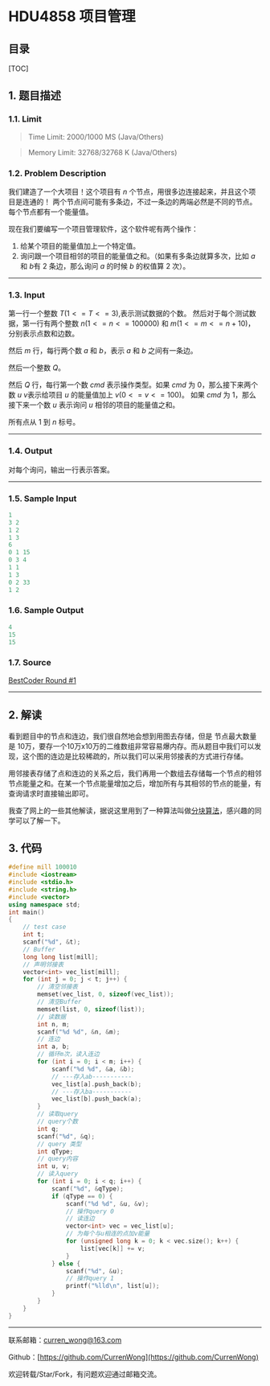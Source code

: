 HDU4858 项目管理
===

目录
---

[TOC]

## 1. 题目描述

### 1.1. Limit

>Time Limit: 2000/1000 MS (Java/Others)

>Memory Limit: 32768/32768 K (Java/Others)

### 1.2. Problem Description

我们建造了一个大项目！这个项目有 $n$ 个节点，用很多边连接起来，并且这个项目是连通的！
两个节点间可能有多条边，不过一条边的两端必然是不同的节点。
每个节点都有一个能量值。

现在我们要编写一个项目管理软件，这个软件呢有两个操作：

1. 给某个项目的能量值加上一个特定值。
2. 询问跟一个项目相邻的项目的能量值之和。（如果有多条边就算多次，比如 $a$ 和 $b$有 $2$ 条边，那么询问 $a$ 的时候 $b$ 的权值算 $2$ 次）。

---

### 1.3. Input

第一行一个整数 $T(1 <= T <= 3)$,表示测试数据的个数。
然后对于每个测试数据，第一行有两个整数 $n(1 <= n <= 100000)$ 和 $m(1 <= m <= n + 10)$，分别表示点数和边数。

然后 $m$ 行，每行两个数 $a$ 和 $b$，表示 $a$ 和 $b$ 之间有一条边。

然后一个整数 $Q$。

然后 $Q$ 行，每行第一个数 $cmd$ 表示操作类型。如果 $cmd$ 为 $0$，那么接下来两个数 $u\ v$表示给项目 $u$ 的能量值加上 $v(0 <= v <= 100)$。
如果 $cmd$ 为 $1$，那么接下来一个数 $u$ 表示询问 $u$ 相邻的项目的能量值之和。

所有点从 $1$ 到 $n$ 标号。

---

### 1.4. Output

对每个询问，输出一行表示答案。

---

### 1.5. Sample Input

```cpp
1
3 2
1 2
1 3
6
0 1 15
0 3 4
1 1
1 3
0 2 33
1 2
```

### 1.6. Sample Output

```cpp
4
15
15
```

### 1.7. Source

[BestCoder Round #1](http://acm.hdu.edu.cn/search.php?field=problem&key=BestCoder+Round+%231&source=1&searchmode=source)

---

## 2. 解读

看到题目中的节点和连边，我们很自然地会想到用图去存储，但是
节点最大数量是 10万，要存一个10万x10万的二维数组非常容易爆内存。而从题目中我们可以发现，这个图的连边是比较稀疏的，所以我们可以采用邻接表的方式进行存储。

用邻接表存储了点和连边的关系之后，我们再用一个数组去存储每一个节点的相邻节点能量之和。在某一个节点能量增加之后，增加所有与其相邻的节点的能量，有查询请求时直接输出即可。

我查了网上的一些其他解读，据说这里用到了一种算法叫做[分块算法](https://zhuanlan.zhihu.com/p/42089861)，感兴趣的同学可以了解一下。

## 3. 代码

```cpp
#define mill 100010
#include <iostream>
#include <stdio.h>
#include <string.h>
#include <vector>
using namespace std;
int main()
{
    // test case
    int t;
    scanf("%d", &t);
    // Buffer
    long long list[mill];
    // 声明邻接表
    vector<int> vec_list[mill];
    for (int j = 0; j < t; j++) {
        // 清空邻接表
        memset(vec_list, 0, sizeof(vec_list));
        // 清空Buffer
        memset(list, 0, sizeof(list));
        // 读数据
        int n, m;
        scanf("%d %d", &n, &m);
        // 连边
        int a, b;
        // 循环m次，读入连边
        for (int i = 0; i < m; i++) {
            scanf("%d %d", &a, &b);
            // ---存入ab-----------
            vec_list[a].push_back(b);
            // ---存入ba-----------
            vec_list[b].push_back(a);
        }
        // 读取query
        // query个数
        int q;
        scanf("%d", &q);
        // query 类型
        int qType;
        // query内容
        int u, v;
        // 读入query
        for (int i = 0; i < q; i++) {
            scanf("%d", &qType);
            if (qType == 0) {
                scanf("%d %d", &u, &v);
                // 操作query 0
                // 读连边
                vector<int> vec = vec_list[u];
                // 为每个与u相连的点加v能量
                for (unsigned long k = 0; k < vec.size(); k++) {
                    list[vec[k]] += v;
                }
            } else {
                scanf("%d", &u);
                // 操作query 1
                printf("%lld\n", list[u]);
            }
        }
    }
}
```

---

联系邮箱：curren_wong@163.com

Github：[https://github.com/CurrenWong](https://github.com/CurrenWong)

欢迎转载/Star/Fork，有问题欢迎通过邮箱交流。
